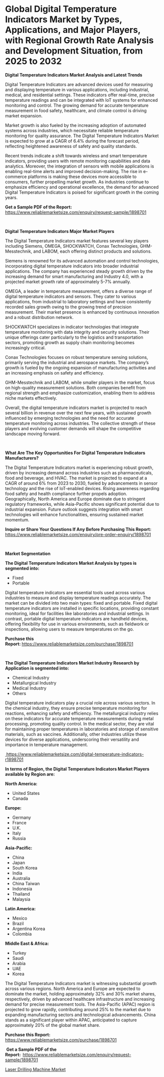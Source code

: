 <p><h1>Global Digital Temperature Indicators Market by Types, Applications, and Major Players, with Regional Growth Rate Analysis and Development Situation, from 2025 to 2032</h1></p><p><strong>Digital Temperature Indicators Market Analysis and Latest Trends</strong></p>
<p><p>Digital Temperature Indicators are advanced devices used for measuring and displaying temperature in various applications, including industrial, medical, and residential settings. These indicators offer real-time, precise temperature readings and can be integrated with IoT systems for enhanced monitoring and control. The growing demand for accurate temperature measurement in food safety, healthcare, and climate control is driving market expansion.</p><p>Market growth is also fueled by the increasing adoption of automated systems across industries, which necessitate reliable temperature monitoring for quality assurance. The Digital Temperature Indicators Market is expected to grow at a CAGR of 6.4% during the forecast period, reflecting heightened awareness of safety and quality standards.</p><p>Recent trends indicate a shift towards wireless and smart temperature indicators, providing users with remote monitoring capabilities and data analytics. Moreover, the integration of sensors with mobile applications is enabling real-time alerts and improved decision-making. The rise in e-commerce platforms is making these devices more accessible to consumers, further propelling market growth. As industries continue to emphasize efficiency and operational excellence, the demand for advanced Digital Temperature Indicators is poised for significant growth in the coming years.</p></p>
<p><strong>Get a Sample PDF of the Report:&nbsp;</strong> <a href="https://www.reliablemarketsize.com/enquiry/request-sample/1898701?utm_campaign=2996&utm_medium=2&utm_source=Github&utm_content=ia&utm_term=08042025&utm_id=digital-temperature-indicators">https://www.reliablemarketsize.com/enquiry/request-sample/1898701</a></p>
<p>&nbsp;</p>
<p><strong>Digital Temperature Indicators Major Market Players</strong></p>
<p><p>The Digital Temperature Indicators market features several key players including Siemens, OMEGA, SHOCKWATCH, Conax Technologies, GHM-Messtechnik, and LABOM, each offering distinct products and solutions. </p><p>Siemens is renowned for its advanced automation and control technologies, incorporating digital temperature indicators into broader industrial applications. The company has experienced steady growth driven by the increasing demand for smart manufacturing and Industry 4.0, with a projected market growth rate of approximately 5-7% annually.</p><p>OMEGA, a leader in temperature measurement, offers a diverse range of digital temperature indicators and sensors. They cater to various applications, from industrial to laboratory settings and have consistently recorded sales growth owing to the growing trend of precision measurement. Their market presence is enhanced by continuous innovation and a robust distribution network.</p><p>SHOCKWATCH specializes in indicator technologies that integrate temperature monitoring with data integrity and security solutions. Their unique offerings cater particularly to the logistics and transportation sectors, promoting growth as supply chain monitoring becomes increasingly critical.</p><p>Conax Technologies focuses on robust temperature sensing solutions, primarily serving the industrial and aerospace markets. The company’s growth is fueled by the ongoing expansion of manufacturing activities and an increasing emphasis on safety and efficiency.</p><p>GHM-Messtechnik and LABOM, while smaller players in the market, focus on high-quality measurement solutions. Both companies benefit from regional strength and emphasize customization, enabling them to address niche markets effectively.</p><p>Overall, the digital temperature indicators market is projected to reach several billion in revenue over the next few years, with sustained growth influenced by emerging technologies and the need for accurate temperature monitoring across industries. The collective strength of these players and evolving customer demands will shape the competitive landscape moving forward.</p></p>
<p>&nbsp;</p>
<p><strong>What Are The Key Opportunities For Digital Temperature Indicators Manufacturers?</strong></p>
<p><p>The Digital Temperature Indicators market is experiencing robust growth, driven by increasing demand across industries such as pharmaceuticals, food and beverage, and HVAC. The market is projected to expand at a CAGR of around 6% from 2023 to 2030, fueled by advancements in sensor technology and the rise of IoT-enabled devices. Rising awareness regarding food safety and health compliance further propels adoption. Geographically, North America and Europe dominate due to stringent regulatory frameworks, while Asia-Pacific shows significant potential due to industrial expansion. Future outlook suggests integration with smart technologies will enhance functionalities, ensuring sustained market momentum.</p></p>
<p><strong>Inquire or Share Your Questions If Any Before Purchasing This Report:</strong> <a href="https://www.reliablemarketsize.com/enquiry/pre-order-enquiry/1898701?utm_campaign=2996&utm_medium=2&utm_source=Github&utm_content=ia&utm_term=08042025&utm_id=digital-temperature-indicators">https://www.reliablemarketsize.com/enquiry/pre-order-enquiry/1898701</a></p>
<p>&nbsp;</p>
<p><strong>Market Segmentation</strong></p>
<p><strong>The Digital Temperature Indicators Market Analysis by types is segmented into:</strong></p>
<p><ul><li>Fixed</li><li>Portable</li></ul></p>
<p><p>Digital temperature indicators are essential tools used across various industries to measure and display temperature readings accurately. The market can be divided into two main types: fixed and portable. Fixed digital temperature indicators are installed in specific locations, providing constant monitoring, ideal for facilities like laboratories and industrial settings. In contrast, portable digital temperature indicators are handheld devices, offering flexibility for use in various environments, such as fieldwork or inspections, allowing users to measure temperatures on the go.</p></p>
<p><strong>Purchase this Report:&nbsp;</strong><a href="https://www.reliablemarketsize.com/purchase/1898701?utm_campaign=2996&utm_medium=2&utm_source=Github&utm_content=ia&utm_term=08042025&utm_id=digital-temperature-indicators">https://www.reliablemarketsize.com/purchase/1898701</a></p>
<p>&nbsp;</p>
<p><strong>The Digital Temperature Indicators Market Industry Research by Application is segmented into:</strong></p>
<p><ul><li>Chemical Industry</li><li>Metallurgical Industry</li><li>Medical Industry</li><li>Others</li></ul></p>
<p><p>Digital temperature indicators play a crucial role across various sectors. In the chemical industry, they ensure precise temperature monitoring for reactions, enhancing safety and efficiency. The metallurgical industry relies on these indicators for accurate temperature measurements during metal processing, promoting quality control. In the medical sector, they are vital for maintaining proper temperatures in laboratories and storage of sensitive materials, such as vaccines. Additionally, other industries utilize these devices for diverse applications, underscoring their versatility and importance in temperature management.</p></p>
<p><a href="https://www.reliablemarketsize.com/digital-temperature-indicators-r1898701?utm_campaign=2996&utm_medium=2&utm_source=Github&utm_content=ia&utm_term=08042025&utm_id=digital-temperature-indicators">&nbsp;https://www.reliablemarketsize.com/digital-temperature-indicators-r1898701</a></p>
<p><strong>In terms of Region, the Digital Temperature Indicators Market Players available by Region are:</strong></p>
<p>
    <p> <strong> North America: </strong>
        <ul>
            <li>United States</li>
            <li>Canada</li>
        </ul>
        </p> 
    <p> <strong> Europe: </strong>
        <ul>
            <li>Germany</li>
            <li>France</li>
            <li>U.K.</li>
            <li>Italy</li>
            <li>Russia</li>
        </ul>
        </p> 
    <p> <strong> Asia-Pacific: </strong>
        <ul>
            <li>China</li>
            <li>Japan</li>
            <li>South Korea</li>
            <li>India</li>
            <li>Australia</li>
            <li>China Taiwan</li>
            <li>Indonesia</li>
            <li>Thailand</li>
            <li>Malaysia</li>
        </ul>
        </p> 
    <p> <strong> Latin America: </strong>
        <ul>
            <li>Mexico</li>
            <li>Brazil</li>
            <li>Argentina Korea</li>
            <li>Colombia</li>
        </ul>
        </p> 
    <p> <strong> Middle East & Africa: </strong>
        <ul>
            <li>Turkey</li>
            <li>Saudi</li>
            <li>Arabia</li>
            <li>UAE</li>
            <li>Korea</li>
        </ul>
    </p>
    </p>
<p><p>The Digital Temperature Indicators market is witnessing substantial growth across various regions. North America and Europe are expected to dominate the market, holding approximately 32% and 30% market shares, respectively, driven by advanced healthcare infrastructure and increasing demand for precise measurement tools. The Asia-Pacific (APAC) region is projected to grow rapidly, contributing around 25% to the market due to expanding manufacturing sectors and technological advancements. China stands as a significant player within APAC, anticipated to capture approximately 20% of the global market share.</p></p>
<p><strong>Purchase this Report: </strong><a href="https://www.reliablemarketsize.com/purchase/1898701?utm_campaign=2996&utm_medium=2&utm_source=Github&utm_content=ia&utm_term=08042025&utm_id=digital-temperature-indicators">https://www.reliablemarketsize.com/purchase/1898701</a></p>
<p>&nbsp;<strong>Get a Sample PDF of the Report:&nbsp;&nbsp;</strong><a href="https://www.reliablemarketsize.com/enquiry/request-sample/1898701?utm_campaign=2996&utm_medium=2&utm_source=Github&utm_content=ia&utm_term=08042025&utm_id=digital-temperature-indicators">https://www.reliablemarketsize.com/enquiry/request-sample/1898701</a></p>
<p><strong></strong></p>
<p><p><a href="https://github.com/djarixneoza/Market-Research-Report-List-1/blob/main/laser-drilling-machine-market.md?utm_campaign=2996&utm_medium=2&utm_source=Github&utm_content=ia&utm_term=08042025&utm_id=digital-temperature-indicators">Laser Drilling Machine Market</a></p></p>